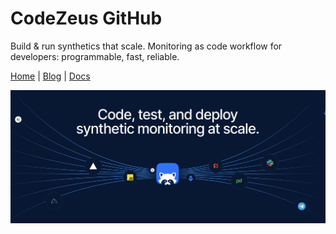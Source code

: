 # CodeZeus GitHub

Build & run synthetics that scale. Monitoring as code workflow for developers: programmable, fast, reliable.

[Home](https://checklyhq.com?utm_source=readme&utm_medium=readme-file&utm_id=github) | [Blog](https://blog.checklyhq.com?utm_source=readme&utm_medium=readme-file&utm_id=github) | [Docs](https://checklyhq.com/docs?utm_source=readme&utm_medium=readme-file&utm_id=github)

![homepage_hero](https://github.com/checkly/.github/blob/main/profile/teaser.png?raw=true)
